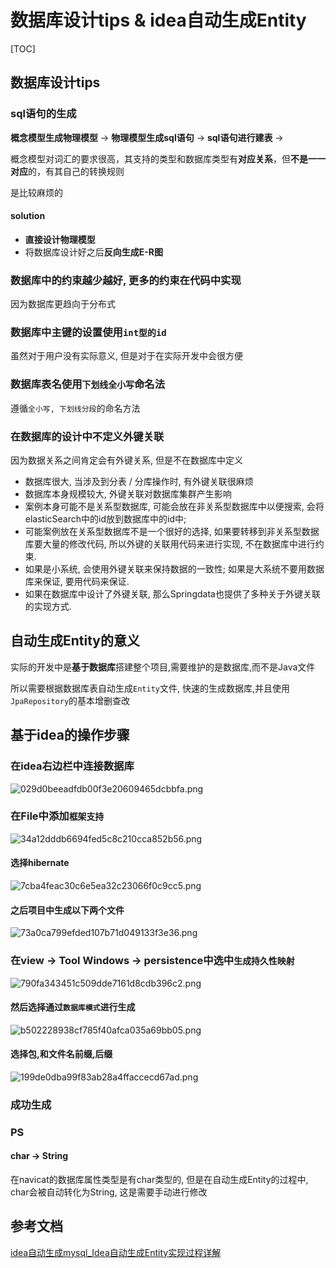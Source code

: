 # 数据库设计tips & idea自动生成Entity 

[TOC]

## 数据库设计tips

### sql语句的生成

**概念模型生成物理模型** -> **物理模型生成sql语句** -> **sql语句进行建表** -> 

概念模型对词汇的要求很高，其支持的类型和数据库类型有**对应关系**，但**不是一一对应**的，有其自己的转换规则

是比较麻烦的

#### solution

- **直接设计物理模型** 
- 将数据库设计好之后**反向生成E-R图**

### 数据库中的约束越少越好, 更多的约束在代码中实现

因为数据库更趋向于分布式

### 数据库中主键的设置使用`int型的id`

虽然对于用户没有实际意义, 但是对于在实际开发中会很方便

### 数据库表名使用`下划线全小写`命名法

遵循`全小写, 下划线分段`的命名方法

### 在数据库的设计中不定义外键关联

因为数据关系之间肯定会有外键关系, 但是不在数据库中定义

- 数据库很大, 当涉及到分表 / 分库操作时, 有外键关联很麻烦
- 数据库本身规模较大, 外键关联对数据库集群产生影响
- 案例本身可能不是关系型数据库, 可能会放在非关系型数据库中以便搜索, 会将elasticSearch中的id放到数据库中的id中; 
- 可能案例放在关系型数据库不是一个很好的选择, 如果要转移到非关系型数据库要大量的修改代码, 所以外键的关联用代码来进行实现, 不在数据库中进行约束. 
- 如果是小系统, 会使用外键关联来保持数据的一致性; 如果是大系统不要用数据库来保证, 要用代码来保证.
- 如果在数据库中设计了外键关联, 那么Springdata也提供了多种关于外键关联的实现方式.

## 自动生成Entity的意义

实际的开发中是**基于数据库**搭建整个项目,需要维护的是数据库,而不是Java文件

所以需要根据数据库表自动生成`Entity`文件, 快速的生成数据库,并且使用`JpaRepository`的基本增删查改

## 基于idea的操作步骤

### 在idea右边栏中连接数据库

![029d0beeadfdb00f3e20609465dcbbfa.png](https://img-blog.csdnimg.cn/img_convert/029d0beeadfdb00f3e20609465dcbbfa.png)

### 在File中添加`框架支持`

![34a12dddb6694fed5c8c210cca852b56.png](https://img-blog.csdnimg.cn/img_convert/34a12dddb6694fed5c8c210cca852b56.png)

#### 选择hibernate

![7cba4feac30c6e5ea32c23066f0c9cc5.png](https://img-blog.csdnimg.cn/img_convert/7cba4feac30c6e5ea32c23066f0c9cc5.png)

#### 之后项目中生成以下两个文件

![73a0ca799efded107b71d049133f3e36.png](https://img-blog.csdnimg.cn/img_convert/73a0ca799efded107b71d049133f3e36.png)

### 在view -> Tool Windows -> persistence中选中`生成持久性映射`

![790fa343451c509dde7161d8cdb396c2.png](https://img-blog.csdnimg.cn/img_convert/790fa343451c509dde7161d8cdb396c2.png)

#### 然后选择通过`数据库模式`进行生成

![b502228938cf785f40afca035a69bb05.png](https://img-blog.csdnimg.cn/img_convert/b502228938cf785f40afca035a69bb05.png)

#### 选择包,和文件名前缀,后缀

![199de0dba99f83ab28a4ffaccecd67ad.png](https://img-blog.csdnimg.cn/img_convert/199de0dba99f83ab28a4ffaccecd67ad.png)

### 成功生成

### PS

#### char -> String

在navicat的数据库属性类型是有char类型的, 但是在自动生成Entity的过程中, char会被自动转化为String, 这是需要手动进行修改

## 参考文档

[idea自动生成mysql_Idea自动生成Entity实现过程详解](https://blog.csdn.net/weixin_39643336/article/details/114506642)